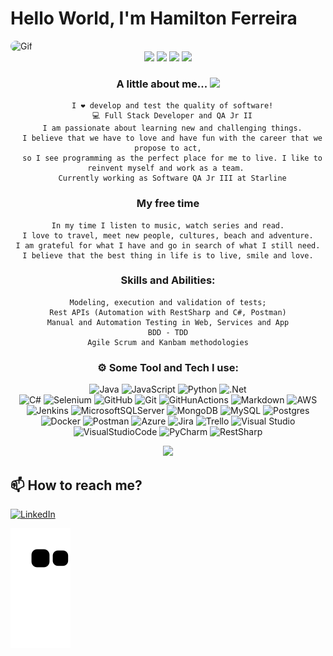# Hello World, I'm Hamilton Ferreira

<img align="leaft" alt="Gif" height="300" width="1090" style="border-radius:50px;"  src="https://camo.githubusercontent.com/5dc6ee33381917e41fc9c4951799268998f11a9b864399bf79a0842e4f9b194d/68747470733a2f2f692e696d6775722e636f6d2f315a76566b44632e676966">

<div align="center">
<img height="150em" src="https://github-profile-summary-cards.vercel.app/api/cards/profile-details?username=HamiltonFerreira22&theme=radical"/> 
<img height="150em" src="https://github-readme-stats.vercel.app/api?username=HamiltonFerreira22&show_icons=true&theme=radical&include_all_commits=true&count_private=false&hide_border=true"/> <img height="150em" src="https://github-readme-stats.vercel.app/api/top-langs/?username=HamiltonFerreira22&layout=compact&langs_count=7&theme=radical&hide_border=true"/> <img height="150em" src="https://github-readme-streak-stats.herokuapp.com/?user=HamiltonFerreira22&theme=radical&hide_border=true"/>



### A little about me... <img src="https://media.giphy.com/media/VgCDAzcKvsR6OM0uWg/giphy.gif" width="60"> 
  
      I ❤️ develop and test the quality of software!
      💻 Full Stack Developer and QA Jr II
      I am passionate about learning new and challenging things.
      I believe that we have to love and have fun with the career that we propose to act,
      so I see programming as the perfect place for me to live. I like to reinvent myself and work as a team. 
      Currently working as Software QA Jr III at Starline


### My free time
  
    In my time I listen to music, watch series and read.
    I love to travel, meet new people, cultures, beach and adventure.
    I am grateful for what I have and go in search of what I still need.
    I believe that the best thing in life is to live, smile and love.


### Skills and Abilities:

    Modeling, execution and validation of tests;
    Rest APIs (Automation with RestSharp and C#, Postman)
    Manual and Automation Testing in Web, Services and App
    BDD - TDD
    Agile Scrum and Kanbam methodologies


###  ⚙️ Some Tool and Tech I use:     

![Java](https://img.shields.io/badge/java-%23ED8B00.svg?style=for-the-badge&logo=java&logoColor=white) 
![JavaScript](https://img.shields.io/badge/javascript-%23323330.svg?style=for-the-badge&logo=javascript&logoColor=%23F7DF1E)
![Python](https://img.shields.io/badge/python-3670A0?style=for-the-badge&logo=python&logoColor=ffdd54) 
![.Net](https://img.shields.io/badge/.NET-5C2D91?style=for-the-badge&logo=.net&logoColor=white)	    
![C#](https://img.shields.io/badge/c%23-%23239120.svg?style=for-the-badge&logo=c-sharp&logoColor=white) 
![Selenium](https://img.shields.io/badge/Selenium-43B02A?style=for-the-badge&logo=Selenium&logoColor=white) 
![GitHub](https://img.shields.io/badge/GitHub-100000?style=for-the-badge&logo=github&logoColor=white)
![Git](https://img.shields.io/badge/GIT-E44C30?style=for-the-badge&logo=git&logoColor=white)
![GitHunActions](https://img.shields.io/badge/GitHub_Actions-2088FF?style=for-the-badge&logo=github-actions&logoColor=white) 
![Markdown](https://img.shields.io/badge/markdown-%23000000.svg?style=for-the-badge&logo=markdown&logoColor=white)
![AWS](https://img.shields.io/badge/AWS-%23FF9900.svg?style=for-the-badge&logo=amazon-aws&logoColor=white)
![Jenkins](https://img.shields.io/badge/jenkins-%232C5263.svg?style=for-the-badge&logo=jenkins&logoColor=white)
![MicrosoftSQLServer](https://img.shields.io/badge/Microsoft%20SQL%20Sever-CC2927?style=for-the-badge&logo=microsoft%20sql%20server&logoColor=white)
![MongoDB](https://img.shields.io/badge/MongoDB-%234ea94b.svg?style=for-the-badge&logo=mongodb&logoColor=white)
![MySQL](https://img.shields.io/badge/mysql-%2300f.svg?style=for-the-badge&logo=mysql&logoColor=white)
![Postgres](https://img.shields.io/badge/postgres-%23316192.svg?style=for-the-badge&logo=postgresql&logoColor=white) 
![Docker](https://img.shields.io/badge/docker-%230db7ed.svg?style=for-the-badge&logo=docker&logoColor=white) 
![Postman](https://img.shields.io/badge/Postman-FF6C37?style=for-the-badge&logo=postman&logoColor=white) 
![Azure](https://img.shields.io/badge/azure-%230072C6.svg?style=for-the-badge&logo=microsoftazure&logoColor=white)
![Jira](https://img.shields.io/badge/jira-%230A0FFF.svg?style=for-the-badge&logo=jira&logoColor=white) 
![Trello](https://img.shields.io/badge/Trello-%23026AA7.svg?style=for-the-badge&logo=Trello&logoColor=white) 
![Visual Studio](https://img.shields.io/badge/Visual%20Studio-5C2D91.svg?style=for-the-badge&logo=visual-studio&logoColor=white)
![VisualStudioCode](https://img.shields.io/badge/Visual_Studio_Code-0078D4?style=for-the-badge&logo=visual%20studio%20code&logoColor=white) 
![PyCharm](https://img.shields.io/badge/pycharm-143?style=for-the-badge&logo=pycharm&logoColor=black&color=black&labelColor=green)
![RestSharp](https://lh3.googleusercontent.com/dH6CzUUq8y22LmzUOyuR9kQHIGdtw3EGKgZRy1xVg7_GwueFDtz-CVp6-F_SemEZ5xbq-A=s170)

<img src="https://media2.giphy.com/media/IzKrzRa01oB2KkvC7I/200.webp?cid=ecf05e47wgr75f6vzx2uyrdxv6ibfbxqrwcpt8j50avpml6r&rid=200.webp&ct=g" width="80"> 

 </div>
  

  <div align="leaft">

 ## 📫 How to reach me?

[![LinkedIn](https://img.shields.io/badge/LinkedIn-%230077B5.svg?logo=linkedin&logoColor=white)](https://www.linkedin.com/in/hamilton-ferreira/)

 ![Snake animation](https://github.com/HamiltonFerreira22/HamiltonFerreira22/blob/output/github-contribution-grid-snake.svg)



